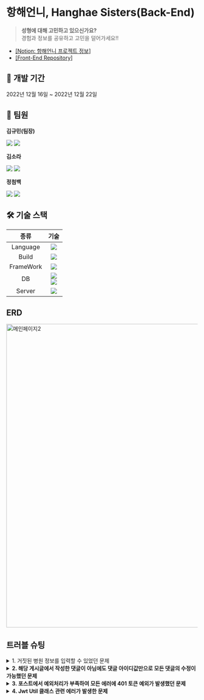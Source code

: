 # 항해언니, Hanghae Sisters(Back-End)
> **성형에 대해 고민하고 있으신가요?**  
> 경험과 정보를 공유하고 고민을 덜어가세요!!

* [[Notion: 항해언니 프로젝트 정보]](https://www.notion.so/d2dffd18ee9d4d8e958185e288c08a2e)
* [[Front-End Repository]](https://github.com/HanghaeSisters/Front)  
  
## 📆 개발 기간  
2022년 12월 16일 ~ 2022년 12월 22일   
<p>

  
## 👯 팀원
**김규민(팀장)**  
<p>
  
[<img src="https://img.shields.io/badge/Github-181717?style=flat-square&logo=Github&logoColor=white">](https://github.com/starMinK)
<img src="https://img.shields.io/badge/SpringBoot-6DB33F?style=flat-square&logo=springboot&logoColor=white"/>
</p>

**김소라**
<p>
  
[<img src="https://img.shields.io/badge/Github-181717?style=flat-square&logo=Github&logoColor=white">](https://github.com/dev-rara)
<img src="https://img.shields.io/badge/SpringBoot-6DB33F?style=flat-square&logo=springboot&logoColor=white"/>
</p>

**정첨백**
<p>
  
[<img src="https://img.shields.io/badge/Github-181717?style=flat-square&logo=Github&logoColor=white">](https://github.com/civilcoy)
<img src="https://img.shields.io/badge/SpringBoot-6DB33F?style=flat-square&logo=springboot&logoColor=white"/>
</p>  
  
## 🛠️ 기술 스택
  
|종류|기술|
|:----:|:----:|
|Language|<img src="https://img.shields.io/badge/Java-007396?style=flat-square&logo=java&logoColor=white"/>|
|Build|<img src="https://img.shields.io/badge/Gralde-02303A?style=flat-square&logo=Gradle&logoColor=white"/>|
|FrameWork|<img src="https://img.shields.io/badge/SpringBoot-6DB33F?style=flat-square&logo=springboot&logoColor=white"/>|
|DB|<img src="https://img.shields.io/badge/MySQL-4479A1?style=flat-square&logo=MySQL&logoColor=white"/><br><img src="https://img.shields.io/badge/Amazon RDS-527FFF?style=flat-square&logo=Amazon RDS&logoColor=white"/>|
|Server|<img src="https://img.shields.io/badge/Amazon EC2-FF9900?style=flat-square&logo=Amazon EC2&logoColor=white"/>
  
## ERD
<img width="800" alt="메인페이지2" src="https://user-images.githubusercontent.com/65327103/209082821-ecdf919c-601a-4c36-b2d3-5d205b0414f6.png">

## 트러블 슈팅
<details>
<summary>1. 거짓된 병원 정보를 입력할 수 있었던 문제</summary>
<br>
<div markdown="1">
<b>오픈 api를 사용하여 전국의 병‧의원 중 진료과목에 성형외과가 있는 기관명을 받아와 조회하는 방식으로 해결</b>  
	
<b>1. 오픈 api로 전국의 병‧의원 중 진료과목에 성형외과가 있는 기관을 찾아 우리의 DB에 저장하기<b>
	
```java
	@Service
	@Slf4j
	@RequiredArgsConstructor
	@ToString
	public class HospitalService {

	    private final HospitalRepository hospitalRepository;

	    @Value("${hospital-url}")
	    private String hospitalUrl;

	    @Value("${hospital-key}")
	    private String hospitalKey;

	    private  Hospital getTagValue(String tag, Element eElement) {
		NodeList nlList = eElement.getElementsByTagName(tag).item(0).getChildNodes();
		Node nValue = nlList.item(0);
		if (nValue == null)
		    return null;
		return new Hospital(nValue.getNodeValue());
	    }

	    public void saveHospitalApiData(){
		try{
		    StringBuilder urlBuilder = new StringBuilder(hospitalUrl); /*URL*/
		    urlBuilder.append("?" + URLEncoder.encode("serviceKey", "UTF-8") + "="+hospitalKey); /*Service Key*/
		    urlBuilder.append("&" + URLEncoder.encode("QD", "UTF-8") + "=" + URLEncoder.encode("D010", "UTF-8")); /*CODE_MST의'D000' 참조(D001~D029)*/
		    urlBuilder.append("&" + URLEncoder.encode("numOfRows","UTF-8") + "=" + URLEncoder.encode("4728", "UTF-8")); /*목록 건수*/
		    String url = urlBuilder.toString();

		    Document documentInfo = DocumentBuilderFactory
			    .newInstance()
			    .newDocumentBuilder()
			    .parse(url);

		    documentInfo.getDocumentElement().normalize();

		    NodeList nodeList = documentInfo.getElementsByTagName("item");

		    for (int temp = 0; temp < nodeList.getLength(); temp++) {
			Node node = nodeList.item(temp);
			if (node.getNodeType() == Node.ELEMENT_NODE) {
			    Element element = (Element) node;

			    Hospital hospitalData = getTagValue("dutyName", element);
			    log.info(":::" + hospitalData + ":::");
			    hospitalRepository.save(hospitalData);
			}
		    }
		} catch(Exception e) {
		    e.printStackTrace();
		    log.error("hospital data not saved");
		    throw new CustomException(ErrorCode.FAILED_SAVE_DATA);
		}
	    }
	}
```  
								   
<b>2. 찾아온 데이터를 우리의 DB에 저장하기<b>  
		
```java
	@RestController
	@RequiredArgsConstructor
	public class HospitalController {

	    private final HospitalService hospitalService;

	    @PostMapping("/api/hospital/save-all")
	    public String HospitalApiSave() {
		return hospitalService.saveHospitalApiData();
	    }
	}
```  
	
<b>3. 조회한 병원이 존재하는지 확인하기</b>  
	
* Controller
	
```java
	@RequiredArgsConstructor
	@RestController
	@RequestMapping("/api/post")
	@Slf4j
	public class PostController {
		@GetMapping("/hospital")
		public MsgResponseDto checkHospital(@RequestParam("hospital-name") String hospitalName) {
		return postService.checkHospital(hospitalName);
		}
	}
```  
	
* Service
	
```java
	@Service
	@RequiredArgsConstructor
	@Slf4j
	@Transactional
	public class PostService {
		private final HospitalRepository hospitalRepository;

		private void hospitalNameValidation(String hospitalName) {
			boolean name_check = Pattern.matches("^[가-힣|0-9|a-z|A-Z]+$", hospitalName);
			if(!name_check) throw new CustomException(ErrorCode.VALIDATION_NOT_APPROPRIATE);
		}
	
		@Transactional(readOnly = true)
		public MsgResponseDto checkHospital(String hospitalName) {
			hospitalNameValidation(hospitalName);

			if (hospitalRepository.findByHospitalName(hospitalName).size() == 0) {
		  	  return new MsgResponseDto("존재하지 않는 병원입니다.", HttpStatus.BAD_REQUEST.value());
			}else{
			    return new MsgResponseDto("존재하는 병원입니다.", HttpStatus.OK.value());
			}
		}
	}
```
</div>
</details>

<details>
<summary>2. 해당 게시글에서 작성한 댓글이 아님에도 댓글 아이디값만으로 모든 댓글의 수정이 가능했던 문제</summary>
<br>
<div markdown="2">
<b>게시글과 댓글의 존재 여부는 확인했으나 해당 댓글이 그 게시글에 등록된 댓글인지 확인지 않았기 때문에 발생한 문제로,<br>댓글이 가진 게시글ID가 해당 게시글의 ID와 같은지 확인 하는 코드를 추가하여 해결</b> 

```java
//추가한 코드
if (!comment.getPostId().equals(postId)) {
	throw new CustomException(ErrorCode.MISMATCH_COMMENT);
}
``` 


</div>
</details>

<details>
<summary>3. 포스트에서 예외처리가 부족하여 모든 에러에 401 토큰 예외가 발생했던 문제</summary>
<br>
<div markdown="3">
<b>requestbody에서 값이 들어오지 않았을때의 예외 처리가 부족하여 PostDto에 @NotBalnk를 추가하는 방식으로 해결</b>  
	
<b>수정 전 코드</b>  
	
  ```java
  @Getter
  public class PostRequestDto {
    private String title;
    private String category;
    private String imageBefore;
    private String imageAfter;
    private String content;
    private int price;
    private String hospitalAddress;
    private String doctor;
  }
  ```
  
  <b>수정 후 코드</b>  
   ```java
  public class PostDto {

	public record RequestDto(@NotBlank(message = "제목이 입력되지 않았습니다.") String title,
							 @NotBlank(message = "카테고리가 입력되지 않았습니다.") String category,
							 @NotBlank(message = "성형 전 이미지가 필요합니다.") String imageBefore,
							 @NotBlank(message = "성형 후 이미지가 필요합니다.") String imageAfter,
							 @NotBlank(message = "본문 내용이 입력되지 않았습니다.") String content,
							 @NotNull(message = "금액이 입력되지 않았습니다.") Integer price,
							 @NotBlank(message = "병원 주소가 입력되지 않았습니다.") String hospitalAddress,
							 @NotBlank(message = "의사 정보가 입력되지 않았습니다.") String doctor) {
	  }
  }
  ```

</div>
</details>

<details>
<summary>4. Jwt Util 클래스 관련 에러가 발생한 문제</summary>
<br>
<div markdown="4">
<b> application properties와 jwt Util 클래스에 jwt secret key를 같은 이름으로 매치시켜주지 못해 발생한 에러였다. </b> 
<br>
<b> 정말 간단히 해결할 수 있었던 거지만 왜 에러가 나는지 감이 안잡혀서 생각보다 오랜 시간을 소비했던 문제였었다.</b>
<br>
<br>

```java
  public JwtUtil(@Value("${jwt.secret}") String secretKey) {
  
}
```

```java
  jwt.secret.key=7ZWt7ZW0OTntmZTsnbTtjIXtl.....=
}
```
<br>
<b>위와 아래 jwt secret 부분을 한 곳엔 key를 붙여놨었고 한 곳엔 빼놔서 발생했던 거라 통일해주어 오류를 해결할 수 있었다.</b>

</div>
</details>
